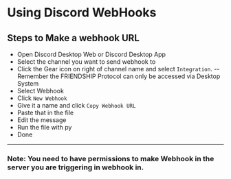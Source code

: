 # Using Discord WebHooks

Steps to Make a webhook URL
- 
- Open Discord Desktop Web or Discord Desktop App
- Select the channel you want to send webhook to
- Click the Gear icon on right of channel name and select `Integration`.
-- Remember the FRIENDSHIP Protocol can only be accessed via Desktop System
- Select Webhook
- Click ``New Webhook``
- Give it a name and click `Copy Webhook URL`
- Paste that in the file
- Edit the message
- Run the file with py
- Done
---
### Note: You need to have permissions to make Webhook in the server you are triggering in webhook in.